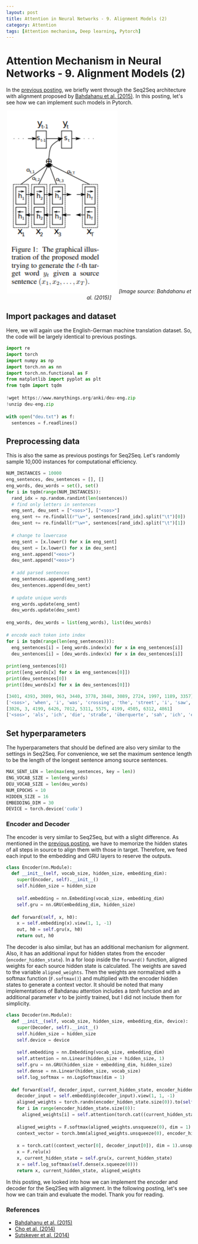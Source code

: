 ```yaml
---
layout: post
title: Attention in Neural Networks - 9. Alignment Models (2)
category: Attention
tags: [Attention mechanism, Deep learning, Pytorch]
---
```


# Attention Mechanism in Neural Networks - 9. Alignment Models (2)

In the [previous posting](https://buomsoo-kim.github.io/attention/2020/03/05/Attention-mechanism-8.md/), we briefly went through the Seq2Seq architecture with alignment proposed by [Bahdahanu et al. (2015)](https://arxiv.org/pdf/1409.0473.pdf). In this posting, let's see how we can implement such models in Pytorch.

<p align = "center">
<img src ="/data/images/2020-03-05/0.PNG" width = "300px"/>
<i>[Image source: Bahdahanu et al. (2015)]</i>
</p>


## Import packages and dataset

Here, we will again use the English-German machine translation dataset. So, the code will be largely identical to previous postings.

```python
import re
import torch
import numpy as np
import torch.nn as nn
import torch.nn.functional as F
from matplotlib import pyplot as plt
from tqdm import tqdm

!wget https://www.manythings.org/anki/deu-eng.zip
!unzip deu-eng.zip

with open("deu.txt") as f:
  sentences = f.readlines()
```


## Preprocessing data

This is also the same as previous postings for Seq2Seq. Let's randomly sample 10,000 instances for computational efficiency.


```python
NUM_INSTANCES = 10000
eng_sentences, deu_sentences = [], []
eng_words, deu_words = set(), set()
for i in tqdm(range(NUM_INSTANCES)):
  rand_idx = np.random.randint(len(sentences))
  # find only letters in sentences
  eng_sent, deu_sent = ["<sos>"], ["<sos>"]
  eng_sent += re.findall(r"\w+", sentences[rand_idx].split("\t")[0]) 
  deu_sent += re.findall(r"\w+", sentences[rand_idx].split("\t")[1])

  # change to lowercase
  eng_sent = [x.lower() for x in eng_sent]
  deu_sent = [x.lower() for x in deu_sent]
  eng_sent.append("<eos>")
  deu_sent.append("<eos>")

  # add parsed sentences
  eng_sentences.append(eng_sent)
  deu_sentences.append(deu_sent)

  # update unique words
  eng_words.update(eng_sent)
  deu_words.update(deu_sent)

eng_words, deu_words = list(eng_words), list(deu_words)

# encode each token into index
for i in tqdm(range(len(eng_sentences))):
  eng_sentences[i] = [eng_words.index(x) for x in eng_sentences[i]]
  deu_sentences[i] = [deu_words.index(x) for x in deu_sentences[i]]

print(eng_sentences[0])
print([eng_words[x] for x in eng_sentences[0]])
print(deu_sentences[0])
print([deu_words[x] for x in deu_sentences[0]])
```

```python
[3401, 4393, 3089, 963, 3440, 3778, 3848, 3089, 2724, 1997, 1189, 3357]
['<sos>', 'when', 'i', 'was', 'crossing', 'the', 'street', 'i', 'saw', 'an', 'accident', '<eos>']
[3026, 3, 4199, 6426, 7012, 5311, 5575, 4199, 4505, 6312, 4861]
['<sos>', 'als', 'ich', 'die', 'straße', 'überquerte', 'sah', 'ich', 'einen', 'unfall', '<eos>']
```


## Set hyperparameters

The hyperparameters that should be defined are also very similar to the settings in Seq2Seq. For convenience, we set the maximum sentence length to be the length of the longest sentence among source sentences.

```python
MAX_SENT_LEN = len(max(eng_sentences, key = len))
ENG_VOCAB_SIZE = len(eng_words)
DEU_VOCAB_SIZE = len(deu_words)
NUM_EPOCHS = 10
HIDDEN_SIZE = 16
EMBEDDING_DIM = 30
DEVICE = torch.device('cuda') 
```

### Encoder and Decoder

The encoder is very similar to Seq2Seq, but with a slight difference. As mentioned in the [previous posting](https://buomsoo-kim.github.io/attention/2020/03/05/Attention-mechanism-8.md/), we have to memorize the hidden states of all steps in source to align them with those in target. Therefore, we feed each input to the embedding and GRU layers to reserve the outputs.

```python
class Encoder(nn.Module):
  def __init__(self, vocab_size, hidden_size, embedding_dim):
    super(Encoder, self).__init__()
    self.hidden_size = hidden_size

    self.embedding = nn.Embedding(vocab_size, embedding_dim)
    self.gru = nn.GRU(embedding_dim, hidden_size)

  def forward(self, x, h0):
    x = self.embedding(x).view(1, 1, -1)
    out, h0 = self.gru(x, h0)
    return out, h0


```

The decoder is also similar, but has an additional mechanism for alignment. Also, it has an additional input for hidden states from the encoder (```encoder_hidden_state```). In a for loop inside the ```forward()``` function, aligned weights for each source hidden state is calculated. The weights are saved to the variable ```aligned_weights```. Then the weights are normalized with a softmax function (```F.softmax()```) and multiplied with the encoder hidden states to generate a context vector. It should be noted that many implementations of Bahdanau attention includes a *tanh* function and an additional parameter *v* to be jointly trained, but I did not include them for simplicity.

```python
class Decoder(nn.Module):
  def __init__(self, vocab_size, hidden_size, embedding_dim, device):
    super(Decoder, self).__init__()
    self.hidden_size = hidden_size
    self.device = device
    
    self.embedding = nn.Embedding(vocab_size, embedding_dim)
    self.attention = nn.Linear(hidden_size + hidden_size, 1)
    self.gru = nn.GRU(hidden_size + embedding_dim, hidden_size)
    self.dense = nn.Linear(hidden_size, vocab_size)
    self.log_softmax = nn.LogSoftmax(dim = 1)
  
  def forward(self, decoder_input, current_hidden_state, encoder_hidden_state):
    decoder_input = self.embedding(decoder_input).view(1, 1, -1)
    aligned_weights = torch.randn(encoder_hidden_state.size(0)).to(self.device)
    for i in range(encoder_hidden_state.size(0)):
      aligned_weights[i] = self.attention(torch.cat((current_hidden_state.squeeze(0), encoder_hidden_state[i].unsqueeze(0)), dim = 1)).squeeze()
     
    aligned_weights = F.softmax(aligned_weights.unsqueeze(0), dim = 1)
    context_vector = torch.bmm(aligned_weights.unsqueeze(0), encoder_hidden_state.view(1, -1 ,self.hidden_size))
    
    x = torch.cat((context_vector[0], decoder_input[0]), dim = 1).unsqueeze(0)
    x = F.relu(x)
    x, current_hidden_state = self.gru(x, current_hidden_state)
    x = self.log_softmax(self.dense(x.squeeze(0)))
    return x, current_hidden_state, aligned_weights
```

In this posting, we looked into how we can implement the encoder and decoder for the Seq2Seq with alignment. In the following posting, let's see how we can train and evaluate the model. Thank you for reading.

### References

- [Bahdahanu et al. (2015)](https://arxiv.org/pdf/1409.0473.pdf)
- [Cho et al. (2014)](http://emnlp2014.org/papers/pdf/EMNLP2014179.pdf)
- [Sutskever et al. (2014)](https://papers.nips.cc/paper/5346-sequence-to-sequence-learning-with-neural-networks.pdf)

